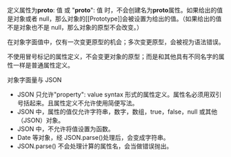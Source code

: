 定义属性为**proto**: 值 或 "**proto**": 值 时，不会创建名为**proto**属性。如果给出的值是对象或者 null，那么对象的[[Prototype]]会被设置为给出的值。（如果给出的值不是对象也不是 null，那么对象的原型不会改变。）

在对象字面值中，仅有一次变更原型的机会；多次变更原型，会被视为语法错误。

不使用冒号标记的属性定义，不会变更对象的原型；而是和其他具有不同名字的属性一样是普通属性定义。

对象字面量与 JSON

- JSON 只允许"property": value syntax 形式的属性定义。属性名必须用双引号括起来。且属性定义不允许使用简便写法。
- JSON 中，属性的值仅允许字符串，数字，数组，true，false，null 或其他（JSON）对象。
- JSON 中，不允许将值设置为函数。
- Date 等对象，经 JSON.parse()处理后，会变成字符串。
- JSON.parse() 不会处理计算的属性名，会当做错误抛出。
